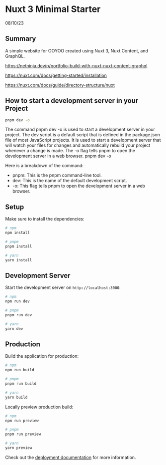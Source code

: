 # Nuxt 3 Minimal Starter

08/10/23

## Summary
A simple website for OOYOO created using Nuxt 3, Nuxt Content, and GraphQL.

https://netninja.dev/p/portfolio-build-with-nuxt-nuxt-content-graphql

https://nuxt.com/docs/getting-started/installation

https://nuxt.com/docs/guide/directory-structure/nuxt

## How to start a development server in your Project

```bash
pnpm dev -o
```

The command pnpm dev -o is used to start a development server in your project. The dev script is a default script that is defined in the package.json file of most JavaScript projects. It is used to start a development server that will watch your files for changes and automatically rebuild your project whenever a change is made. The -o flag tells pnpm to open the development server in a web browser.
pnpm dev -o

Here is a breakdown of the command:

- pnpm: This is the pnpm command-line tool.
- dev: This is the name of the default development script.
- -o: This flag tells pnpm to open the development server in a web browser.





## Setup

Make sure to install the dependencies:

```bash
# npm
npm install

# pnpm
pnpm install

# yarn
yarn install
```

## Development Server

Start the development server on `http://localhost:3000`:

```bash
# npm
npm run dev

# pnpm
pnpm run dev

# yarn
yarn dev
```

## Production

Build the application for production:

```bash
# npm
npm run build

# pnpm
pnpm run build

# yarn
yarn build
```

Locally preview production build:

```bash
# npm
npm run preview

# pnpm
pnpm run preview

# yarn
yarn preview
```

Check out the [deployment documentation](https://nuxt.com/docs/getting-started/deployment) for more information.
